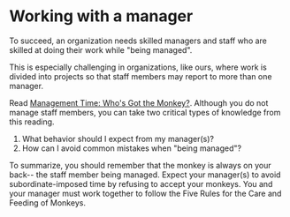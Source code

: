 # Working with a manager

To succeed, an organization needs skilled managers and staff who are skilled at doing their work while "being managed".

This is especially challenging in organizations, like ours, where work is divided into projects so that staff members may report to more than one manager.

Read [Management Time: Who's Got the Monkey?](https://hbr.org/1999/11/management-time-whos-got-the-monkey). Although you do not manage staff members, you can take two critical types of knowledge from this reading.

1. What behavior should I expect from my manager(s)?
2. How can I avoid common mistakes when "being managed"?

To summarize, you should remember that the monkey is always on your back-- the staff member being managed. Expect your manager(s) to avoid subordinate-imposed time by refusing to accept your monkeys. You and your manager must work together to follow the Five Rules for the Care and Feeding of Monkeys.